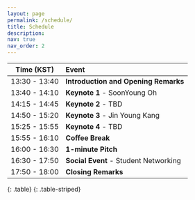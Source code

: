 ```yaml
---
layout: page
permalink: /schedule/
title: Schedule
description:
nav: true
nav_order: 2
---
```


<!-- Ask questions to our keynote speakers  <a href="">here</a>. -->
    

| **Time (KST)** | **Event** |
| :------:   | :------- |
| 13:30 - 13:40 | **Introduction and Opening Remarks** |
| 13:40 - 14:10 | **Keynote 1** - SoonYoung Oh |
| 14:15 - 14:45 | **Keynote 2** - TBD|
| 14:50 - 15:20 | **Keynote 3** - Jin Young Kang|
| 15:25 - 15:55 | **Keynote 4** - TBD|
| 15:55 - 16:10 | **Coffee Break** |
| 16:00 - 16:30 | **1-minute Pitch** |
| 16:30 - 17:50 | **Social Event** - Student Networking |
| 17:50 - 18:00 | **Closing Remarks**|
{: .table}
{: .table-striped}
